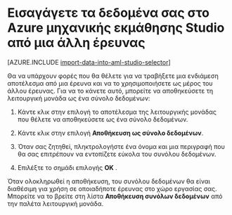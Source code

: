 <properties
    pageTitle="Εισαγωγή δεδομένων σε μηχανικής εκμάθησης Studio από μια άλλη έρευνας | Microsoft Azure"
    description="Μάθετε πώς μπορείτε να αποθηκεύσετε δεδομένα εκπαίδευση στο Azure μηχανικής εκμάθησης Studio και να χρησιμοποιήσετε σε μια άλλη έρευνας."
    keywords="Εισαγωγή δεδομένων, δεδομένα, προελεύσεις δεδομένων, εκπαίδευση δεδομένων"
    services="machine-learning"
    documentationCenter=""
    authors="garyericson"
    manager="jhubbard"
    editor="cgronlun"/>

<tags
    ms.service="machine-learning"
    ms.workload="data-services"
    ms.tgt_pltfrm="na"
    ms.devlang="na"
    ms.topic="article"
    ms.date="09/16/2016"
    ms.author="garye;bradsev" />


# <a name="import-your-data-into-azure-machine-learning-studio-from-another-experiment"></a>Εισαγάγετε τα δεδομένα σας στο Azure μηχανικής εκμάθησης Studio από μια άλλη έρευνας

[AZURE.INCLUDE [import-data-into-aml-studio-selector](../../includes/machine-learning-import-data-into-aml-studio.md)]


Θα να υπάρχουν φορές που θα θέλετε για να τραβήξετε μια ενδιάμεση αποτέλεσμα από μια έρευνα και να το χρησιμοποιήσετε ως μέρος του άλλου έρευνας.  Για να το κάνετε αυτό, μπορείτε να αποθηκεύσετε τη λειτουργική μονάδα ως ένα σύνολο δεδομένων:

1. Κάντε κλικ στην επιλογή το αποτέλεσμα της λειτουργικής μονάδας που θέλετε να αποθηκεύσετε ως ένα σύνολο δεδομένων.

2. Κάντε κλικ στην επιλογή **Αποθήκευση ως σύνολο δεδομένων**.

3. Όταν σας ζητηθεί, πληκτρολογήστε ένα όνομα και μια περιγραφή που θα σας επιτρέπουν να εντοπίζετε εύκολα του συνόλου δεδομένων.

4. Επιλέξτε το σημάδι επιλογής **OK** .

Όταν ολοκληρωθεί η αποθήκευση, του συνόλου δεδομένων θα είναι διαθέσιμη για χρήση σε οποιαδήποτε έρευνας στο χώρο εργασίας σας. Μπορείτε να το βρείτε στη λίστα **Αποθήκευση συνόλων δεδομένων** από την παλέτα λειτουργική μονάδα.

